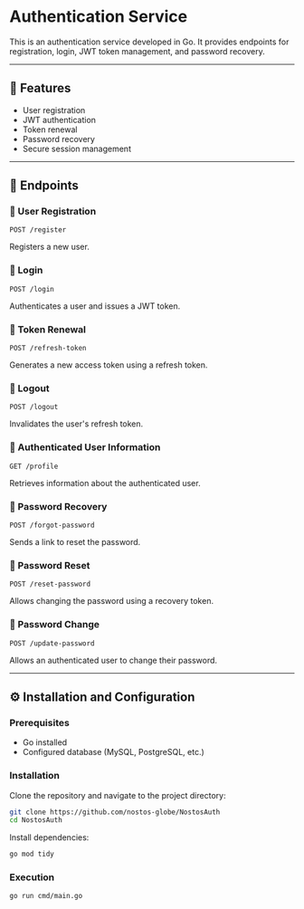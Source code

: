# Authentication Service

This is an authentication service developed in Go. It provides endpoints for registration, login, JWT token management, and password recovery.

---

## 🚀 Features

- User registration  
- JWT authentication  
- Token renewal  
- Password recovery  
- Secure session management  

---

## 📌 Endpoints

### 🔹 User Registration
```http
POST /register
```
Registers a new user.

### 🔹 Login
```http
POST /login
```
Authenticates a user and issues a JWT token.

### 🔹 Token Renewal
```http
POST /refresh-token
```
Generates a new access token using a refresh token.

### 🔹 Logout
```http
POST /logout
```
Invalidates the user's refresh token.

### 🔹 Authenticated User Information
```http
GET /profile
```
Retrieves information about the authenticated user.

### 🔹 Password Recovery
```http
POST /forgot-password
```
Sends a link to reset the password.

### 🔹 Password Reset
```http
POST /reset-password
```
Allows changing the password using a recovery token.

### 🔹 Password Change
```http
POST /update-password
```
Allows an authenticated user to change their password.

---

## ⚙️ Installation and Configuration

### Prerequisites

- Go installed  
- Configured database (MySQL, PostgreSQL, etc.)

### Installation

Clone the repository and navigate to the project directory:

```bash
git clone https://github.com/nostos-globe/NostosAuth
cd NostosAuth
```

Install dependencies:

```bash
go mod tidy
```

### Execution

```bash
go run cmd/main.go
```

